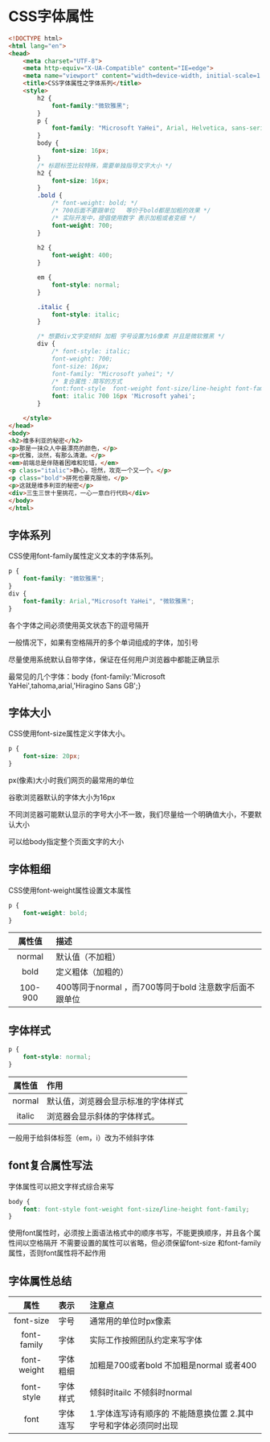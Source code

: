 # CSS字体属性
```html
<!DOCTYPE html>
<html lang="en">
<head>
    <meta charset="UTF-8">
    <meta http-equiv="X-UA-Compatible" content="IE=edge">
    <meta name="viewport" content="width=device-width, initial-scale=1.0">
    <title>CSS字体属性之字体系列</title>
    <style>
        h2 {
            font-family:"微软雅黑";
        }
        p {
            font-family: "Microsoft YaHei", Arial, Helvetica, sans-serif;
        }
        body {
            font-size: 16px;
        }
        /* 标题标签比较特殊，需要单独指导文字大小 */
        h2 {
            font-size: 16px;
        }
        .bold {
            /* font-weight: bold; */
            /* 700后面不要跟单位   等价于bold都是加粗的效果 */
            /* 实际开发中，提倡使用数字 表示加粗或者变细 */
            font-weight: 700;
        }
        
        h2 {
            font-weight: 400;
        }

        em {
            font-style: normal;
        }

        .italic {
            font-style: italic;
        }

        /* 想要div文字变倾斜 加粗 字号设置为16像素 并且是微软雅黑 */
        div {
            /* font-style: italic;
            font-weight: 700;
            font-size: 16px;
            font-family: "Microsoft yahei"; */
            /* 复合属性：简写的方式
            font:font-style  font-weight font-size/line-height font-family; */
            font: italic 700 16px 'Microsoft yahei';
        }

    </style>
</head>
<body>
<h2>维多利亚的秘密</h2>
<p>那是一抹众人中最漂亮的颜色，</p>
<p>优雅，淡然，有那么清澈。</p>
<em>前端总是伴随着困难和犯错，</em>
<p class="italic">静心，坦然，攻克一个又一个。</p>
<p class="bold">拼死也要克服他，</p>
<p>这就是维多利亚的秘密</p>
<div>三生三世十里挑花，一心一意白行代码</div>
</body>
</html>

```

## 字体系列
CSS使用font-family属性定义文本的字体系列。
```CSS
p {
    font-family: "微软雅黑";
}
div {
    font-family: Arial,"Microsoft YaHei", "微软雅黑";
}
```

各个字体之间必须使用英文状态下的逗号隔开

一般情况下，如果有空格隔开的多个单词组成的字体，加引号

尽量使用系统默认自带字体，保证在任何用户浏览器中都能正确显示

最常见的几个字体：body {font-family:'Microsoft YaHei',tahoma,arial,'Hiragino Sans GB';}

## 字体大小

CSS使用font-size属性定义字体大小。

```CSS
p {
    font-size: 20px;
}
```

px(像素)大小时我们网页的最常用的单位

谷歌浏览器默认的字体大小为16px

不同浏览器可能默认显示的字号大小不一致，我们尽量给一个明确值大小，不要默认大小

可以给body指定整个页面文字的大小

## 字体粗细

CSS使用font-weight属性设置文本属性

```CSS
p {
    font-weight: bold;
}
```

|   属性值   | 描述                                    |
|:-------:|:--------------------------------------|
| normal  | 默认值（不加粗）                              |
|  bold   | 定义粗体（加粗的）                             |
| 100-900 | 400等同于normal ，而700等同于bold  注意数字后面不跟单位 |


## 字体样式

```CSS
p {
    font-style: normal;
}
```

|   属性值   | 作用                                    |
|:-------:|:--------------------------------------|
| normal  | 默认值，浏览器会显示标准的字体样式                     |
| italic  | 浏览器会显示斜体的字体样式。                        |

一般用于给斜体标签（em，i）改为不倾斜字体

## font复合属性写法

字体属性可以把文字样式综合来写

```CSS
body {
    font: font-style font-weight font-size/line-height font-family;
}
```

使用font属性时，必须按上面语法格式中的顺序书写，不能更换顺序，并且各个属性间以空格隔开 不需要设置的属性可以省略，但必须保留font-size 和font-family属性，否则font属性将不起作用

## 字体属性总结
|     属性      | 表示   | 注意点                                  |
|:-----------:|:-----|:-------------------------------------|
|  font-size  | 字号   | 通常用的单位时px像素                          |
| font-family | 字体   | 实际工作按照团队约定来写字体                       |
| font-weight | 字体粗细 | 加粗是700或者bold   不加粗是normal 或者400      |
| font-style  | 字体样式 | 倾斜时itailc   不倾斜时normal               |
|    font     | 字体连写 | 1.字体连写诗有顺序的 不能随意换位置  2.其中字号和字体必须同时出现 |

